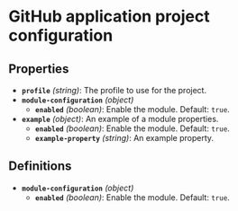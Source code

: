 # GitHub application project configuration

## Properties

- <a id="properties/profile"></a>**`profile`** _(string)_: The profile to use for the project.
- <a id="properties/module-configuration"></a>**`module-configuration`** _(object)_
  - <a id="properties/module-configuration/properties/enabled"></a>**`enabled`** _(boolean)_: Enable the module. Default: `true`.
- <a id="properties/example"></a>**`example`** _(object)_: An example of a module properties.
  - <a id="properties/example/properties/enabled"></a>**`enabled`** _(boolean)_: Enable the module. Default: `true`.
  - <a id="properties/example/properties/example-property"></a>**`example-property`** _(string)_: An example property.

## Definitions

- <a id="%24defs/module-configuration"></a>**`module-configuration`** _(object)_
  - <a id="%24defs/module-configuration/properties/enabled"></a>**`enabled`** _(boolean)_: Enable the module. Default: `true`.
